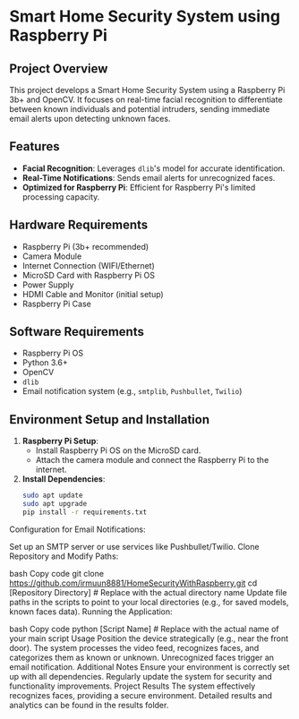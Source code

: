 # Smart Home Security System using Raspberry Pi

## Project Overview
This project develops a Smart Home Security System using a Raspberry Pi 3b+ and OpenCV. It focuses on real-time facial recognition to differentiate between known individuals and potential intruders, sending immediate email alerts upon detecting unknown faces.

## Features
- **Facial Recognition**: Leverages `dlib`'s model for accurate identification.
- **Real-Time Notifications**: Sends email alerts for unrecognized faces.
- **Optimized for Raspberry Pi**: Efficient for Raspberry Pi's limited processing capacity.

## Hardware Requirements
- Raspberry Pi (3b+ recommended)
- Camera Module
- Internet Connection (WIFI/Ethernet)
- MicroSD Card with Raspberry Pi OS
- Power Supply
- HDMI Cable and Monitor (initial setup)
- Raspberry Pi Case

## Software Requirements
- Raspberry Pi OS
- Python 3.6+
- OpenCV
- `dlib`
- Email notification system (e.g., `smtplib`, `Pushbullet`, `Twilio`)

## Environment Setup and Installation
1. **Raspberry Pi Setup**:
   - Install Raspberry Pi OS on the MicroSD card.
   - Attach the camera module and connect the Raspberry Pi to the internet.
2. **Install Dependencies**:
   ```bash
   sudo apt update
   sudo apt upgrade
   pip install -r requirements.txt
Configuration for Email Notifications:

Set up an SMTP server or use services like Pushbullet/Twilio.
Clone Repository and Modify Paths:

bash
Copy code
git clone https://github.com/irmuun8881/HomeSecurityWithRaspberry.git
cd [Repository Directory]  # Replace with the actual directory name
Update file paths in the scripts to point to your local directories (e.g., for saved models, known faces data).
Running the Application:

bash
Copy code
python [Script Name]  # Replace with the actual name of your main script
Usage
Position the device strategically (e.g., near the front door).
The system processes the video feed, recognizes faces, and categorizes them as known or unknown.
Unrecognized faces trigger an email notification.
Additional Notes
Ensure your environment is correctly set up with all dependencies.
Regularly update the system for security and functionality improvements.
Project Results
The system effectively recognizes faces, providing a secure environment. Detailed results and analytics can be found in the results folder.